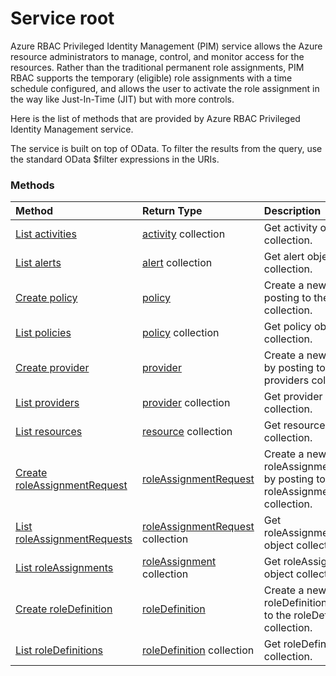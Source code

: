 # Service root
Azure RBAC Privileged Identity Management (PIM) service allows the Azure resource administrators to manage, control, and monitor access for the resources. Rather than the traditional permanent role assignments, PIM RBAC supports the temporary (eligible) role assignments with a time schedule configured, and allows the user to activate the role assignment in the way like Just-In-Time (JIT) but with more controls.

Here is the list of methods that are provided by Azure RBAC Privileged Identity Management service.

The service is built on top of OData. To filter the results from the query, use the standard OData $filter expressions in the URIs.

### Methods

| Method		   | Return Type	|Description|
|:---------------|:--------|:----------|
|[List activities](../api/activity_list.md) | [activity](activity.md) collection |Get activity object collection. |
|[List alerts](../api/alert_list.md) | [alert](alert.md) collection |Get alert object collection. |
|[Create policy](../api/policy_post_policies.md) |[policy](policy.md)| Create a new policy by posting to the policies collection.|
|[List policies](../api/policy_list.md) | [policy](policy.md) collection |Get policy object collection. |
|[Create provider](../api/provider_post_providers.md) |[provider](provider.md)| Create a new provider by posting to the providers collection.|
|[List providers](../api/provider_list.md) | [provider](provider.md) collection |Get provider object collection. |
|[List resources](../api/resource_list.md) | [resource](resource.md) collection |Get resource object collection. |
|[Create roleAssignmentRequest](../api/roleassignmentrequest_post_roleassignmentrequests.md) |[roleAssignmentRequest](roleassignmentrequest.md)| Create a new roleAssignmentRequest by posting to the roleAssignmentRequests collection.|
|[List roleAssignmentRequests](../api/roleassignmentrequest_list.md) | [roleAssignmentRequest](roleassignmentrequest.md) collection |Get roleAssignmentRequest object collection. |
|[List roleAssignments](../api/roleassignment_list.md) | [roleAssignment](roleassignment.md) collection |Get roleAssignment object collection. |
|[Create roleDefinition](../api/roledefinition_post_roledefinitions.md) |[roleDefinition](roledefinition.md)| Create a new roleDefinition by posting to the roleDefinitions collection.|
|[List roleDefinitions](../api/roledefinition_list.md) | [roleDefinition](roledefinition.md) collection |Get roleDefinition object collection. |

<!-- uuid: 8fcb5dbc-d5aa-4681-8e31-b001d5168d79
2015-10-25 14:57:30 UTC -->
<!-- {
  "type": "#page.annotation",
  "description": "Service root",
  "keywords": "",
  "section": "documentation",
  "tocPath": ""
}-->